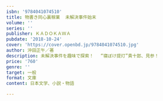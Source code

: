 ```yaml
---
isbn: '9784041074510'
title: 物書き同心裏稼業  未解決事件始末
volume: ''
series: ''
publisher: ＫＡＤＯＫＡＷＡ
pubdate: '2018-10-24'
cover: 'https://cover.openbd.jp/9784041074510.jpg'
author: 沖田正午／著
description: 未解決事件を趣味で探索！　 “寝ぼけ提灯”貴十郎、見参！
price: '760'
genre: ''
target: 一般
format: 文庫
content: 日本文学、小説・物語

---
```

